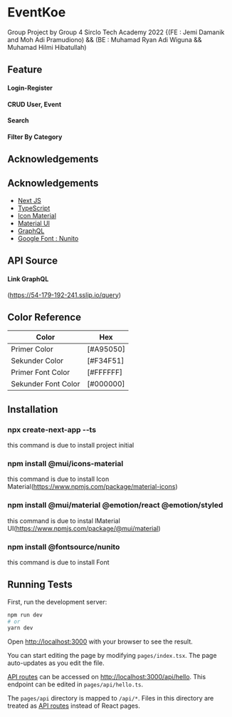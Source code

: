 
# EventKoe

Group Project by Group 4 Sirclo Tech Academy 2022
{(FE : Jemi Damanik and Moh Adi Pramudiono) && 
(BE : Muhamad Ryan Adi Wiguna && Muhamad Hilmi Hibatullah)

## Feature

#### Login-Register
#### CRUD User, Event
#### Search
#### Filter By Category

## Acknowledgements

 ## Acknowledgements

 - [Next JS](https://nextjs.org/)
 - [TypeScript](https://www.typescriptlang.org/)
 - [Icon Material](https://www.npmjs.com/package/material-icons)
 - [Material UI](https://www.npmjs.com/package/@mui/material)
 - [GraphQL](https://graphql.org/)
- [Google Font : Nunito](https://fonts.google.com/specimen/Nunito)

## API Source

#### Link GraphQL 
(https://54-179-192-241.sslip.io/query)


## Color Reference

| Color             | Hex                                                                |
| ----------------- | ------------------------------------------------------------------ |
| Primer Color | [#A95050]|
| Sekunder Color | [#F34F51]
| Primer Font Color | [#FFFFFF]
| Sekunder Font Color | [#000000]

## Installation

### npx create-next-app --ts 
this command is due to install project initial

### npm install @mui/icons-material  
this command is due to install Icon Material(https://www.npmjs.com/package/material-icons)

### npm install @mui/material @emotion/react @emotion/styled
this command is due to instal lMaterial UI(https://www.npmjs.com/package/@mui/material)

### npm install @fontsource/nunito
this command is due to install Font

    
## Running Tests

First, run the development server:

```bash
npm run dev
# or
yarn dev
```

Open [http://localhost:3000](http://localhost:3000) with your browser to see the result.

You can start editing the page by modifying `pages/index.tsx`. The page auto-updates as you edit the file.

[API routes](https://nextjs.org/docs/api-routes/introduction) can be accessed on [http://localhost:3000/api/hello](http://localhost:3000/api/hello). This endpoint can be edited in `pages/api/hello.ts`.

The `pages/api` directory is mapped to `/api/*`. Files in this directory are treated as [API routes](https://nextjs.org/docs/api-routes/introduction) instead of React pages.



